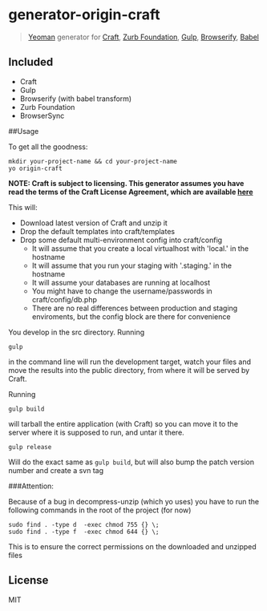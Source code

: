 # generator-origin-craft 

> [Yeoman](http://yeoman.io) generator for [Craft](http://www.buildwithcraft.com), [Zurb Foundation](http://foundation.zurb.com/), [Gulp](http://gulpjs.com/), [Browserify](http://browserify.org/), [Babel](https://babeljs.io/)


## Included

- Craft
- Gulp
- Browserify (with babel transform)
- Zurb Foundation
- BrowserSync

##Usage

To get all the goodness:

    mkdir your-project-name && cd your-project-name
    yo origin-craft

**NOTE: Craft is subject to licensing. This generator assumes you have read the terms of the Craft License Agreement, which are available [here](http://buildwithcraft.com/license)**

This will:

- Download latest version of Craft and unzip it
- Drop the default templates into craft/templates
- Drop some default multi-environment config into craft/config
    - It will assume that you create a local virtualhost with 'local.' in the hostname
    - It will assume that you run your staging with '.staging.' in the hostname
    - It will assume your databases are running at localhost
    - You might have to change the username/passwords in craft/config/db.php
    - There are no real differences between production and staging enviroments, but the config block are there for convenience
    
You develop in the src directory. Running 

    gulp

in the command line will run the development target, watch your files and move the results into the public directory, from where it will be served by Craft.

Running

    gulp build
    
will tarball the entire application (with Craft) so you can move it to the server where it is supposed to run, and untar it there.

    gulp release

Will do the exact same as `gulp build`, but will also bump the patch version number and create a svn tag

###Attention:

Because of a bug in decompress-unzip (which yo uses) you have to run the following commands in the root of the project (for now)
    
    sudo find . -type d  -exec chmod 755 {} \;
    sudo find . -type f  -exec chmod 644 {} \;

This is to ensure the correct permissions on the downloaded and unzipped files

## License

MIT
